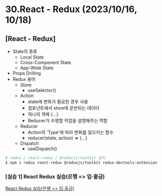 # 30.React - Redux (2023/10/16, 10/18)

## [React - Redux]

- State의 종류
  - Local State
  - Cross-Component State
  - App-Wide State
- Props Drilling
- Redux 용어
  - Store
    - useSelector()
  - Action
    - state에 변화가 필요한 경우 사용
    - 컴포넌트에서 store에 운반되는 데이터
    - 하나의 객체 {...}
    - Reducer가 수행할 작업을 설명해주는 역할
  - Reducer
    - Action의 'Type'에 따라 변화를 일으키는 함수
    - reducer(state, action) => {...}
  - Dispatch
    - useDispatch()

```bash
# redux / react-redux / @reduxjs/toolkit 설치
$ npm i redux react-redux @reduxjs/toolkit redux-devtools-extension
```

### \[실습 1] React Redux 실습(은행 => 입·출금)

[React Redux 실습(은행 => 입·출금)](./src/Training.js)
